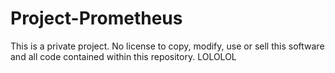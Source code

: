 Project-Prometheus
==================
This is a private project. No license to copy, modify, use or sell this software and all code contained within this repository.
LOLOLOL 
